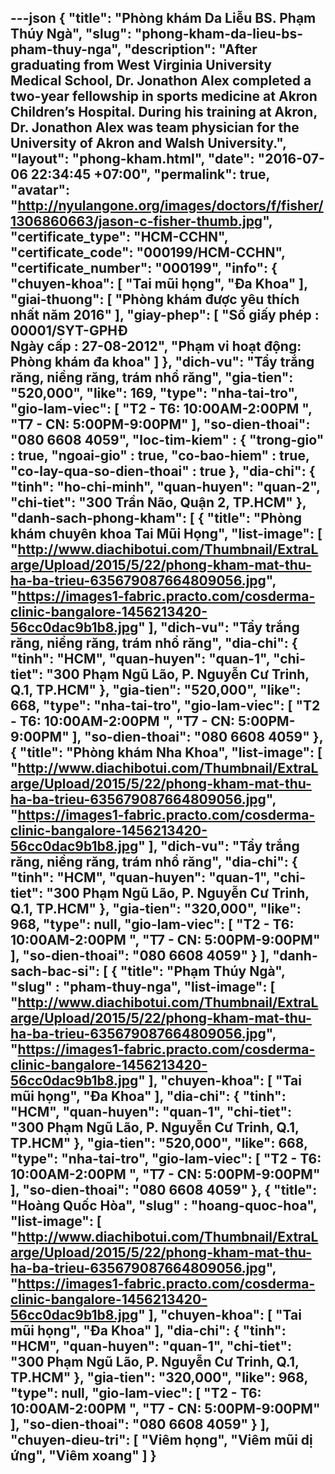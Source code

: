 ---json
{
    "title": "Phòng khám Da Liễu BS. Phạm Thúy Ngà",
    "slug": "phong-kham-da-lieu-bs-pham-thuy-nga",
    "description": "After graduating from West Virginia University Medical School, Dr. Jonathon Alex completed a two-year fellowship in sports medicine at Akron Children’s Hospital. During his training at Akron, Dr. Jonathon Alex was team physician for the University of Akron and Walsh University.",
    "layout": "phong-kham.html",
    "date": "2016-07-06 22:34:45 +07:00",
    "permalink": true,
    "avatar": "http://nyulangone.org/images/doctors/f/fisher/1306860663/jason-c-fisher-thumb.jpg",
    "certificate_type": "HCM-CCHN",
    "certificate_code": "000199/HCM-CCHN",
    "certificate_number": "000199",
    "info": {
        "chuyen-khoa": [
            "Tai mũi họng",
            "Đa Khoa"
        ],
        "giai-thuong": [
            "Phòng khám được yêu thích nhất năm 2016"
        ],
        "giay-phep": [
            "Số giấy phép : 00001/SYT-GPHĐ <br /> Ngày cấp : 27-08-2012",
            "Phạm vi hoạt động: Phòng khám đa khoa"
        ]
    },
    "dich-vu": "Tẩy trắng răng, niềng răng, trám nhổ răng",
    "gia-tien": "520,000",
    "like": 169,
    "type": "nha-tai-tro",
    "gio-lam-viec": [
        "T2 - T6: 10:00AM-2:00PM ",
        "T7 - CN: 5:00PM-9:00PM"
    ],
    "so-dien-thoai": "080 6608 4059",
    "loc-tim-kiem" : {
        "trong-gio" : true,
        "ngoai-gio" : true,
        "co-bao-hiem" : true,
        "co-lay-qua-so-dien-thoai" : true
    },
    "dia-chi": {
        "tinh": "ho-chi-minh",
        "quan-huyen": "quan-2",
        "chi-tiet": "300 Trần Não, Quận 2, TP.HCM"
    },
    "danh-sach-phong-kham": [
        {
            "title": "Phòng khám chuyên khoa Tai Mũi Họng",
            "list-image": [
                "http://www.diachibotui.com/Thumbnail/ExtraLarge/Upload/2015/5/22/phong-kham-mat-thu-ha-ba-trieu-635679087664809056.jpg",
                "https://images1-fabric.practo.com/cosderma-clinic-bangalore-1456213420-56cc0dac9b1b8.jpg"
            ],
            "dich-vu": "Tẩy trắng răng, niềng răng, trám nhổ răng",
            "dia-chi": {
                "tinh": "HCM",
                "quan-huyen": "quan-1",
                "chi-tiet": "300 Phạm Ngũ Lão, P. Nguyễn Cư Trinh, Q.1, TP.HCM"
            },
            "gia-tien": "520,000",
            "like": 668,
            "type": "nha-tai-tro",
            "gio-lam-viec": [
                "T2 - T6: 10:00AM-2:00PM ",
                "T7 - CN: 5:00PM-9:00PM"
            ],
            "so-dien-thoai": "080 6608 4059"
        },
        {
            "title": "Phòng khám Nha Khoa",
            "list-image": [
                "http://www.diachibotui.com/Thumbnail/ExtraLarge/Upload/2015/5/22/phong-kham-mat-thu-ha-ba-trieu-635679087664809056.jpg",
                "https://images1-fabric.practo.com/cosderma-clinic-bangalore-1456213420-56cc0dac9b1b8.jpg"
            ],
            "dich-vu": "Tẩy trắng răng, niềng răng, trám nhổ răng",
            "dia-chi": {
                "tinh": "HCM",
                "quan-huyen": "quan-1",
                "chi-tiet": "300 Phạm Ngũ Lão, P. Nguyễn Cư Trinh, Q.1, TP.HCM"
            },
            "gia-tien": "320,000",
            "like": 968,
            "type": null,
            "gio-lam-viec": [
                "T2 - T6: 10:00AM-2:00PM ",
                "T7 - CN: 5:00PM-9:00PM"
            ],
            "so-dien-thoai": "080 6608 4059"
        }
    ],
    "danh-sach-bac-si": [
        {
            "title": "Phạm Thúy Ngà",
            "slug" : "pham-thuy-nga",
            "list-image": [
                "http://www.diachibotui.com/Thumbnail/ExtraLarge/Upload/2015/5/22/phong-kham-mat-thu-ha-ba-trieu-635679087664809056.jpg",
                "https://images1-fabric.practo.com/cosderma-clinic-bangalore-1456213420-56cc0dac9b1b8.jpg"
            ],
            "chuyen-khoa": [
                "Tai mũi họng",
                "Đa Khoa"
            ],
            "dia-chi": {
                "tinh": "HCM",
                "quan-huyen": "quan-1",
                "chi-tiet": "300 Phạm Ngũ Lão, P. Nguyễn Cư Trinh, Q.1, TP.HCM"
            },
            "gia-tien": "520,000",
            "like": 668,
            "type": "nha-tai-tro",
            "gio-lam-viec": [
                "T2 - T6: 10:00AM-2:00PM ",
                "T7 - CN: 5:00PM-9:00PM"
            ],
            "so-dien-thoai": "080 6608 4059"
        },
        {
            "title": "Hoàng Quốc Hòa",
            "slug" : "hoang-quoc-hoa",
            "list-image": [
                "http://www.diachibotui.com/Thumbnail/ExtraLarge/Upload/2015/5/22/phong-kham-mat-thu-ha-ba-trieu-635679087664809056.jpg",
                "https://images1-fabric.practo.com/cosderma-clinic-bangalore-1456213420-56cc0dac9b1b8.jpg"
            ],
            "chuyen-khoa": [
                "Tai mũi họng",
                "Đa Khoa"
            ],
            "dia-chi": {
                "tinh": "HCM",
                "quan-huyen": "quan-1",
                "chi-tiet": "300 Phạm Ngũ Lão, P. Nguyễn Cư Trinh, Q.1, TP.HCM"
            },
            "gia-tien": "320,000",
            "like": 968,
            "type": null,
            "gio-lam-viec": [
                "T2 - T6: 10:00AM-2:00PM ",
                "T7 - CN: 5:00PM-9:00PM"
            ],
            "so-dien-thoai": "080 6608 4059"
        }
    ],
    "chuyen-dieu-tri": [
        "Viêm họng",
        "Viêm mũi dị ứng",
        "Viêm xoang"
    ]
}
---
